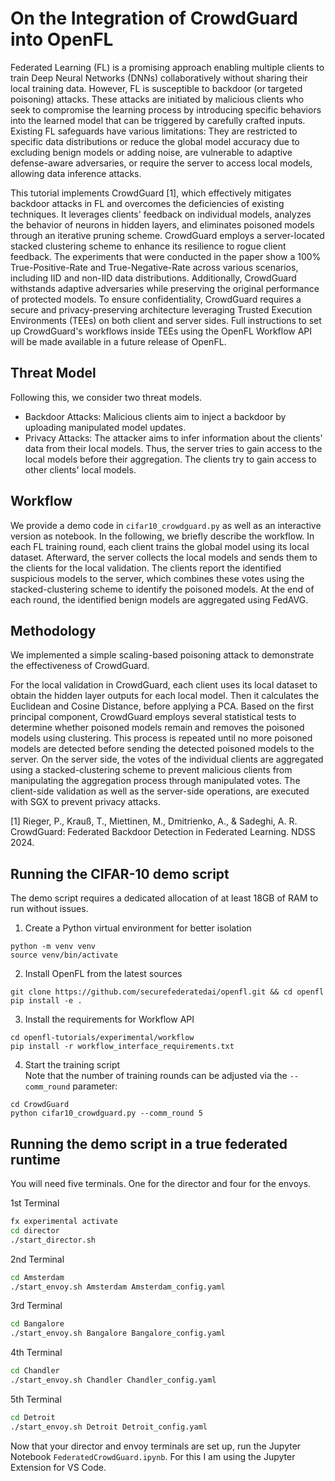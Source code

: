 # On the Integration of CrowdGuard into OpenFL
Federated Learning (FL) is a promising approach enabling multiple clients to train Deep Neural Networks (DNNs) collaboratively without sharing their local training data. However, FL is susceptible to backdoor (or targeted poisoning) attacks. These attacks are initiated by malicious clients who seek to compromise the learning process by introducing specific behaviors into the learned model that can be triggered by carefully crafted inputs. Existing FL safeguards have various limitations: They are restricted to specific data distributions or reduce the global model accuracy due to excluding benign models or adding noise, are vulnerable to adaptive defense-aware adversaries, or require the server to access local models, allowing data inference attacks.

This tutorial implements CrowdGuard [1], which effectively mitigates backdoor attacks in FL and overcomes the deficiencies of existing techniques. It leverages clients' feedback on individual models, analyzes the behavior of neurons in hidden layers, and eliminates poisoned models through an iterative pruning scheme. CrowdGuard employs a server-located stacked clustering scheme to enhance its resilience to rogue client feedback. The experiments that were conducted in the paper show a 100% True-Positive-Rate and True-Negative-Rate across various scenarios, including IID and non-IID data distributions. Additionally, CrowdGuard withstands adaptive adversaries while preserving the original performance of protected models. To ensure confidentiality, CrowdGuard requires a secure and privacy-preserving architecture leveraging Trusted Execution Environments (TEEs) on both client and server sides. Full instructions to set up CrowdGuard's workflows inside TEEs using the OpenFL Workflow API will be made available in a future release of OpenFL.



## Threat Model
Following this, we consider two threat models.
- Backdoor Attacks: Malicious clients aim to inject a backdoor by uploading manipulated model updates.
- Privacy Attacks: The attacker aims to infer information about the clients' data from their local models. Thus, the server tries to gain access to the local models before their aggregation. The clients try to gain access to other clients' local models.


## Workflow
We provide a demo code in `cifar10_crowdguard.py` as well as an interactive version as notebook. In the following, we briefly describe the workflow.
In each FL training round, each client trains the global model using its local dataset. Afterward, the server collects the local models and sends them to the clients for the local validation. The clients report the identified suspicious models to the server, which combines these votes using the stacked-clustering scheme to identify the poisoned models. At the end of each round, the identified benign models are aggregated using FedAVG.

## Methodology
We implemented a simple scaling-based poisoning attack to demonstrate the effectiveness of CrowdGuard.

For the local validation in CrowdGuard, each client uses its local dataset to obtain the hidden layer outputs for each local model. Then it calculates the Euclidean and Cosine Distance, before applying a PCA. Based on the first principal component, CrowdGuard employs several statistical tests to determine whether poisoned models remain and removes the poisoned models using clustering. This process is repeated until no more poisoned models are detected before sending the detected poisoned models to the server. On the server side, the votes of the individual clients are aggregated using a stacked-clustering scheme to prevent malicious clients from manipulating the aggregation process through manipulated votes. The client-side validation as well as the server-side operations, are executed with SGX to prevent privacy attacks.

[1] Rieger, P., Krauß, T., Miettinen, M., Dmitrienko, A., & Sadeghi, A. R. CrowdGuard: Federated Backdoor Detection in Federated Learning. NDSS 2024.

## Running the CIFAR-10 demo script
The demo script requires a dedicated allocation of at least 18GB of RAM to run without issues.

1) Create a Python virtual environment for better isolation
```shell
python -m venv venv
source venv/bin/activate
```
2) Install OpenFL from the latest sources
```shell
git clone https://github.com/securefederatedai/openfl.git && cd openfl
pip install -e .
```
3) Install the requirements for Workflow API
```shell
cd openfl-tutorials/experimental/workflow
pip install -r workflow_interface_requirements.txt
```
4) Start the training script<br/>
Note that the number of training rounds can be adjusted via the `--comm_round` parameter:
```shell
cd CrowdGuard
python cifar10_crowdguard.py --comm_round 5
```

## Running the demo script in a true federated runtime

You will need five terminals. One for the director and four for the envoys.

1st Terminal

```sh
fx experimental activate
cd director
./start_director.sh
```

2nd Terminal

```sh
cd Amsterdam
./start_envoy.sh Amsterdam Amsterdam_config.yaml
```

3rd Terminal

```sh
cd Bangalore
./start_envoy.sh Bangalore Bangalore_config.yaml
```

4th Terminal

```sh
cd Chandler
./start_envoy.sh Chandler Chandler_config.yaml
```

5th Terminal

```sh
cd Detroit
./start_envoy.sh Detroit Detroit_config.yaml
```

Now that your director and envoy terminals are set up, run the Jupyter Notebook `FederatedCrowdGuard.ipynb`. For this I am using the Jupyter Extension for VS Code.
